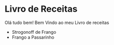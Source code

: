 # Livro de Receitas

Olá tudo bem! Bem Vindo ao meu Livro de receitas



- Strogonoff de Frango
- Frango a Passarinho
